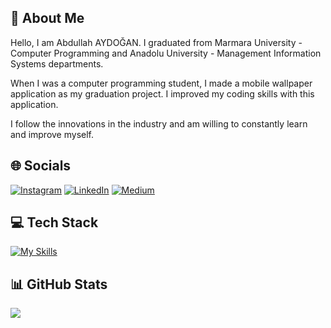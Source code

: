 ## 💫 About Me
Hello, I am Abdullah AYDOĞAN. I graduated from Marmara University - Computer Programming and Anadolu University - Management Information Systems departments.

When I was a computer programming student, I made a mobile wallpaper application as my graduation project. I improved my coding skills with this application.

I follow the innovations in the industry and am willing to constantly learn and improve myself.


## 🌐 Socials
[![Instagram](https://img.shields.io/badge/Instagram-%23E4405F.svg?logo=Instagram&logoColor=white)](https://www.instagram.com/aydogan_34tr/) [![LinkedIn](https://img.shields.io/badge/LinkedIn-%230077B5.svg?logo=linkedin&logoColor=white)](https://www.linkedin.com/in/abdullah-aydogan-aatr/) [![Medium](https://img.shields.io/badge/Medium-12100E?logo=medium&logoColor=white)](https://medium.com/@abdullahaydogan) 


## 💻 Tech Stack
[![My Skills](https://skillicons.dev/icons?i=androidstudio,bootstrap,css,dart,firebase,flutter,git,github,gherkin,gradle,html,idea,java,js,kotlin,linux,maven,mysql,nodejs,npm,php,postman,sqlite,selenium,vscode&theme=light)](https://skillicons.dev)


## 📊 GitHub Stats
![](https://github-readme-stats.vercel.app/api/top-langs/?username=abdullah-aydogan&theme=default&hide_border=false&include_all_commits=false&count_private=false&layout=compact)
